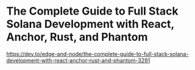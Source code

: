 # The Complete Guide to Full Stack Solana Development with React, Anchor, Rust, and Phantom

https://dev.to/edge-and-node/the-complete-guide-to-full-stack-solana-development-with-react-anchor-rust-and-phantom-3291